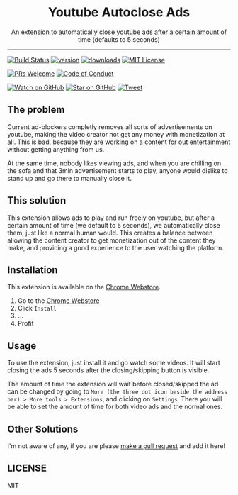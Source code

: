 <div align="center">
  <h1>Youtube Autoclose Ads</h1>

  <p>An extension to automatically close youtube ads after a certain amount of time (defaults to 5 seconds)</p>
</div>

<hr />

[![Build Status][build-badge]][build]
[![version][version-badge]][package]
[![downloads][downloads-badge]][package]
[![MIT License][license-badge]][license]

[![PRs Welcome][prs-badge]][prs]
[![Code of Conduct][coc-badge]][coc]

[![Watch on GitHub][github-watch-badge]][github-watch]
[![Star on GitHub][github-star-badge]][github-star]
[![Tweet][twitter-badge]][twitter]

## The problem

Current ad-blockers completly removes all sorts of advertisements on youtube, making the video creator not get any money with monetization at all.
This is bad, because they are working on a content for out entertainment without getting anything from us.

At the same time, nobody likes viewing ads, and when you are chilling on the sofa and that 3min advertisement starts to play, anyone would dislike to stand up and go there to manually close it.

## This solution

This extension allows ads to play and run freely on youtube, but after a certain amount of time (we default to 5 seconds), we automatically close them, just like a normal human would. This creates a balance between allowing the content creator to get monetization out of the content they make, and providing a good experience to the user watching the platform.

## Installation

This extension is available on the [Chrome Webstore][package].

1. Go to the [Chrome Webstore][package]
2. Click `Install`
3. ...
4. Profit

## Usage

To use the extension, just install it and go watch some videos. It will start closing the ads 5 seconds after the closing/skipping button is visible.

The amount of time the extension will wait before closed/skipped the ad can be changed by going to `More (the three dot icon beside the address bar) > More tools > Extensions`, and clicking on `Settings`. There you will be able to set the amount of time for both video ads and the normal ones.

## Other Solutions

I'm not aware of any, if you are please [make a pull request][prs] and add it here!

## LICENSE

MIT

[npm]: https://www.npmjs.com/
[node]: https://nodejs.org
[build-badge]: https://github.com/GabrielDuarteM/youtube-autoclose-ads/workflows/CI/badge.svg
[build]: https://github.com/GabrielDuarteM/youtube-autoclose-ads/actions
[version-badge]: https://img.shields.io/chrome-web-store/v/mppjhhbajcciljocgbadbhbgphjfdmhj.svg?style=flat-square
[package]: https://chrome.google.com/webstore/detail/youtube-autoclose-ads/mppjhhbajcciljocgbadbhbgphjfdmhj
[downloads-badge]: https://img.shields.io/chrome-web-store/users/mppjhhbajcciljocgbadbhbgphjfdmhj.svg?style=flat-square
[license-badge]: https://img.shields.io/github/license/GabrielDuarteM/youtube-autoclose-ads.svg?style=flat-square
[license]: https://github.com/GabrielDuarteM/youtube-autoclose-ads/blob/master/LICENSE
[prs-badge]: https://img.shields.io/badge/PRs-welcome-brightgreen.svg?style=flat-square
[prs]: http://makeapullrequest.com
[donate-badge]: https://img.shields.io/badge/$-support-green.svg?style=flat-square
[coc-badge]: https://img.shields.io/badge/code%20of-conduct-ff69b4.svg?style=flat-square
[coc]: https://github.com/GabrielDuarteM/youtube-autoclose-ads/blob/master/other/CODE_OF_CONDUCT.md
[github-watch-badge]: https://img.shields.io/github/watchers/GabrielDuarteM/youtube-autoclose-ads.svg?style=social
[github-watch]: https://github.com/GabrielDuarteM/youtube-autoclose-ads/watchers
[github-star-badge]: https://img.shields.io/github/stars/GabrielDuarteM/youtube-autoclose-ads.svg?style=social
[github-star]: https://github.com/GabrielDuarteM/youtube-autoclose-ads/stargazers
[twitter]: https://twitter.com/intent/tweet?text=Check%20out%20youtube-autoclose-ads%20by%20%40GabrielDuarteM%20https%3A%2F%2Fgithub.com%2FGabrielDuarteM%2Fyoutube-autoclose-ads%20%F0%9F%91%8D
[twitter-badge]: https://img.shields.io/twitter/url/https/github.com/GabrielDuarteM/youtube-autoclose-ads.svg?style=social
